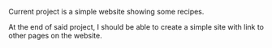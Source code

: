 Current project is a simple website showing some recipes. 

At the end of said project, I should be able to create a simple site with 
link to other pages on the website.